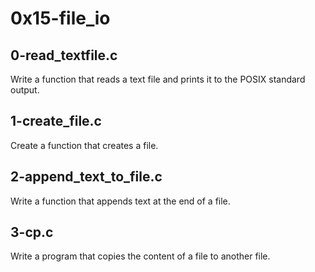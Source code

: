 # 0x15-file_io #

## 0-read_textfile.c ##

Write a function that reads a text file and prints it to the POSIX standard output.

## 1-create_file.c ##

Create a function that creates a file.

## 2-append_text_to_file.c ##

Write a function that appends text at the end of a file.

## 3-cp.c ##

Write a program that copies the content of a file to another file.

